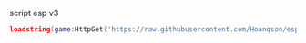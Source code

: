 script esp v3
```lua
loadstring(game:HttpGet('https://raw.githubusercontent.com/Hoanqson/esp/refs/heads/main/main'))()
```
